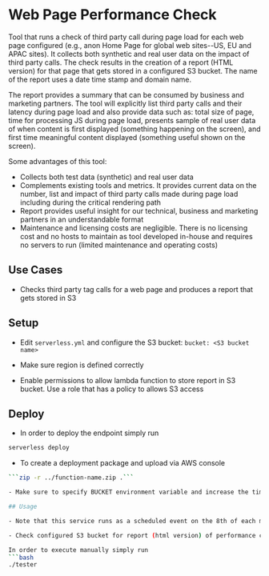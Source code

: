 <!--
title: Check Third Party code on Web Pages
description: Runs a check of third party calls using Lambda for each web page configured based on synthetic and real user data. The check results in the creation of a web page that gets stored in a defined S3 bucket. 
layout: Doc
framework: v1
platform: AWS
language: nodeJS
authorLink: 'https://github.com/imoraes2006'
authorName: 'Ian Moraes'
authorAvatar: 'https://avatars0.githubusercontent.com/u/2223362?v=4&s=140'
-->
# Web Page Performance Check 

Tool that runs a check of third party call during page load for each web page configured (e.g., anon Home Page for global web sites--US, EU and APAC sites).  It collects both synthetic and real user data on the impact of third party calls. The check results in the creation of a report (HTML version) for that page that gets stored in a configured S3 bucket. The name of the report uses a date time stamp and domain name.  

The report provides a summary that can be consumed by business and marketing partners.   The tool will explicitly list third party calls and their latency during page load and also provide data such as: total size of page, time for processing JS during page load, presents sample of real user data of when content is first displayed (something happening on the screen), and first time meaningful content displayed (something useful shown on the screen).

Some advantages of this tool:
- Collects both test data (synthetic) and real user data 
- Complements existing tools and metrics. It provides current data on the number, list and impact of third party calls made during page load including during the critical rendering path
- Report provides useful insight for our technical, business and marketing partners in an understandable format
- Maintenance and licensing costs are negligible. There is no licensing cost and no hosts to maintain as tool developed in-house and requires no servers to run (limited maintenance and operating costs) 



## Use Cases

- Checks third party tag calls for a web page and produces a report that gets stored in S3

## Setup

- Edit `serverless.yml` and configure the S3 bucket: 
`bucket: <S3 bucket name>`

- Make sure region is defined correctly

- Enable permissions to allow lambda function to store report in S3 bucket. Use a role that has a policy to allows S3 access 

## Deploy

- In order to deploy the endpoint simply run

```bash
serverless deploy
```

- To create a deployment package and upload via AWS console

```bash
```zip -r ../function-name.zip .```

- Make sure to specify BUCKET environment variable and increase the timeout from 3 seconds

## Usage

- Note that this service runs as a scheduled event on the 8th of each month

- Check configured S3 bucket for report (html version) of performance check 

In order to execute manually simply run
```bash
./tester
```
